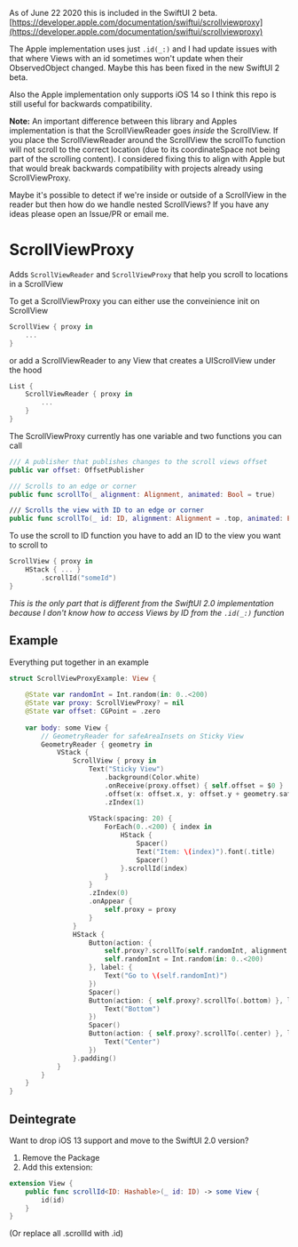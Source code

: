 As of June 22 2020 this is included in the SwiftUI 2 beta. [https://developer.apple.com/documentation/swiftui/scrollviewproxy](https://developer.apple.com/documentation/swiftui/scrollviewproxy)

The Apple implementation uses just `.id(_:)` and I had update issues with that where Views with an id sometimes won't update when their ObservedObject changed. Maybe this has been fixed in the new SwiftUI 2 beta.

Also the Apple implementation only supports iOS 14 so I think this repo is still useful for backwards compatibility.

**Note:** An important difference between this library and Apples implementation is that the ScrollViewReader goes *inside* the ScrollView. If you place the ScrollViewReader around the ScrollView the scrollTo function will not scroll to the correct location (due to its coordinateSpace not being part of the scrolling content). I considered fixing this to align with Apple but that would break backwards compatibility with projects already using ScrollViewProxy.

Maybe it's possible to detect if we're inside or outside of a ScrollView in the reader but then how do we handle nested ScrollViews? If you have any ideas please open an Issue/PR or email me.

# ScrollViewProxy

Adds `ScrollViewReader` and `ScrollViewProxy` that help you scroll to locations in a ScrollView


To get a ScrollViewProxy you can either use the conveinience init on ScrollView

```swift
ScrollView { proxy in
    ...
}
```

or add a ScrollViewReader to any View that creates a UIScrollView under the hood

```swift
List {
    ScrollViewReader { proxy in
        ...
    }
}
```

The ScrollViewProxy currently has one variable and two functions you can call

```swift
/// A publisher that publishes changes to the scroll views offset
public var offset: OffsetPublisher

/// Scrolls to an edge or corner
public func scrollTo(_ alignment: Alignment, animated: Bool = true)

/// Scrolls the view with ID to an edge or corner
public func scrollTo(_ id: ID, alignment: Alignment = .top, animated: Bool = true)
```

To use the scroll to ID function you have to add an ID to the view you want to scroll to

```swift
ScrollView { proxy in
    HStack { ... }
        .scrollId("someId")
}
```
*This is the only part that is different from the SwiftUI 2.0 implementation because I don't know how to access Views by ID from the `.id(_:)` function*

## Example

Everything put together in an example

```swift
struct ScrollViewProxyExample: View {
    
    @State var randomInt = Int.random(in: 0..<200)
    @State var proxy: ScrollViewProxy? = nil
    @State var offset: CGPoint = .zero
    
    var body: some View {
        // GeometryReader for safeAreaInsets on Sticky View
        GeometryReader { geometry in 
            VStack {
                ScrollView { proxy in
                    Text("Sticky View")
                        .background(Color.white)
                        .onReceive(proxy.offset) { self.offset = $0 }
                        .offset(x: offset.x, y: offset.y + geometry.safeAreaInsets.top)
                        .zIndex(1)
                    
                    VStack(spacing: 20) {
                        ForEach(0..<200) { index in
                            HStack {
                                Spacer()
                                Text("Item: \(index)").font(.title)
                                Spacer()
                            }.scrollId(index)
                        }
                    }
                    .zIndex(0)
                    .onAppear {
                        self.proxy = proxy
                    }
                }
                HStack {
                    Button(action: {
                        self.proxy?.scrollTo(self.randomInt, alignment: .center)
                        self.randomInt = Int.random(in: 0..<200)
                    }, label: {
                        Text("Go to \(self.randomInt)")
                    })
                    Spacer()
                    Button(action: { self.proxy?.scrollTo(.bottom) }, label: {
                        Text("Bottom")
                    })
                    Spacer()
                    Button(action: { self.proxy?.scrollTo(.center) }, label: {
                        Text("Center")
                    })
                }.padding()
            }
        }
    }
}
```

## Deintegrate

Want to drop iOS 13 support and move to the SwiftUI 2.0 version?

1. Remove the Package
2. Add this extension:

```swift
extension View {
    public func scrollId<ID: Hashable>(_ id: ID) -> some View {
        id(id)
    } 
}
```

(Or replace all .scrollId with .id)
